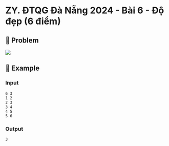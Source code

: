 # ZY. ĐTQG Đà Nẵng 2024 - Bài 6 - Độ đẹp (6 điểm)

## 📖 Problem

![](https://espresso.codeforces.com/e51e041a6ca8d02dcd5c6173a62f50c5d0f7636d.png)


## 🧠 Example

### Input

```text
6 3
1 2
2 3
3 4
4 5
5 6
```

### Output

```text
3
```


